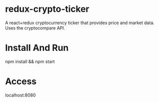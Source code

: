 # redux-crypto-ticker
A react+redux cryptocurrency ticker that provides price and market data. Uses the cryptocompare API.

# Install And Run
npm install && npm start

# Access
localhost:8080
